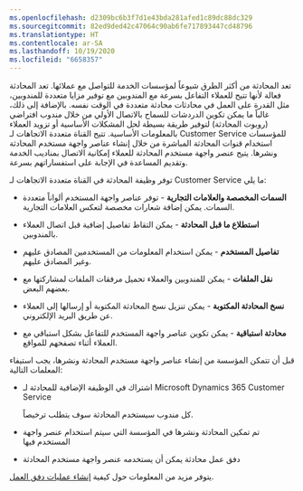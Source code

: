 ```yaml
---
ms.openlocfilehash: d2309bc6b3f7d1e43bda281afed1c89dc88dc329
ms.sourcegitcommit: 82ed9ded42c47064c90ab6fe717893447cd48796
ms.translationtype: HT
ms.contentlocale: ar-SA
ms.lasthandoff: 10/19/2020
ms.locfileid: "6658357"
---
```

تعد المحادثة من أكثر الطرق شيوعاً لمؤسسات الخدمة للتواصل مع عملائها. تعد المحادثة فعالة لأنها تتيح للعملاء التفاعل بسرعة مع المندوبين مع توفير مزايا متعددة للمندوبين، مثل القدرة على العمل في محادثات محادثة متعددة في الوقت نفسه. بالإضافة إلى ذلك، غالباً ما يمكن تكوين الدردشات للسماح بالاتصال الأولي من خلال مندوب افتراضي (روبوت المحادثة) لتوفير طريقة بسيطة لحل المشكلات الأساسية أو تزويد العملاء بالمعلومات الأساسية. تتيح القناة متعددة الاتجاهات لـ Customer Service للمؤسسات استخدام قنوات المحادثة المباشرة من خلال إنشاء عناصر واجهة مستخدم المحادثة ونشرها. يتيح عنصر واجهة مستخدم المحادثة للعملاء إمكانية الاتصال بمناديب الخدمة وتقديم المساعدة في الإجابة على استفساراتهم بسرعة.

توفر وظيفة المحادثة في القناة متعددة الاتجاهات لـ Customer Service ما يلي:

-   **السمات المخصصة والعلامات التجارية** - توفر عناصر واجهة المستخدم ألواناً متعددة السمات. يمكن إضافة شعارات مخصصة لتعكس العلامات التجارية.

-   **استطلاع ما قبل المحادثة** - يمكن التقاط تفاصيل إضافية قبل اتصال العملاء بالمندوبين.

-   **تفاصيل المستخدم** - يمكن استخدام المعلومات من المستخدمين المصادق عليهم وغير المصادق عليهم.

-   **نقل الملفات** - يمكن للمندوبين والعملاء تحميل مرفقات الملفات لمشاركتها مع بعضهم البعض.

-   **نسخ المحادثة المكتوبة** - يمكن تنزيل نسخ المحادثة المكتوبة أو إرسالها إلى العملاء عن طريق البريد الإلكتروني.

-   **محادثة استباقية** - يمكن تكوين عناصر واجهة المستخدم للتفاعل بشكل استباقي مع العملاء أثناء تصفحهم للمواقع.

قبل أن تتمكن المؤسسة من إنشاء عناصر واجهة مستخدم المحادثة ونشرها، يجب استيفاء المعلمات التالية:

-   اشتراك في الوظيفة الإضافية للمحادثة لـ Microsoft Dynamics ‏365 Customer Service

    كل مندوب سيستخدم المحادثة سوف يتطلب ترخيصاً.

-   تم تمكين المحادثة ونشرها في المؤسسة التي سيتم استخدام عنصر واجهة المستخدم فيها

-   دفق عمل محادثة يمكن أن يستخدمه عنصر واجهة مستخدم المحادثة

يتوفر مزيد من المعلومات حول كيفية [إنشاء عمليات دفق العمل](https://docs.microsoft.com/dynamics365/omnichannel/administrator/work-streams-introduction/?azure-portal=true).


